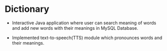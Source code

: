 # Dictionary

- Interactive Java application where user can search meaning of words and add new words with their meanings in MySQL Database.

- Implemented text-to-speech(TTS) module which pronounces words and their meanings.
